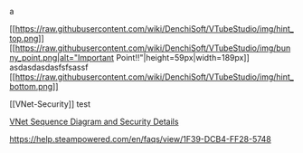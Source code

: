 a

[[https://raw.githubusercontent.com/wiki/DenchiSoft/VTubeStudio/img/hint_top.png]]
[[https://raw.githubusercontent.com/wiki/DenchiSoft/VTubeStudio/img/bunny_point.png|alt="Important Point!!"|height=59px|width=189px]]<br/>
asdasdasdasfsfsassf
[[https://raw.githubusercontent.com/wiki/DenchiSoft/VTubeStudio/img/hint_bottom.png]]

[[VNet-Security]] test


[VNet Sequence Diagram and Security Details](https://denchisoft.com/wp-content/uploads/2023/04/vnet_setup_v1.pdf)


https://help.steampowered.com/en/faqs/view/1F39-DCB4-FF28-5748